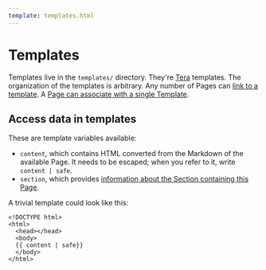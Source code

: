```yaml
---
template: templates.html
---
```


# Templates

Templates live in the `templates/` directory. They're [Tera](https://keats.github.io/tera/docs/) templates. The organization of the templates is arbitrary. Any number of Pages can [link to a template](pages.html). A [Page can associate with a single Template](pages.html).

## Access data in templates

These are template variables available:
- `content`, which contains HTML converted from the Markdown of the available Page. It needs to be escaped; when you refer to it, write `content | safe`.
- `section`, which provides [information about the Section containing this Page](sections.html).

A trivial template could look like this:

```
<!DOCTYPE html>
<html>
  <head></head>
  <body>
  {{ content | safe}}
  </body>
</html>
```
